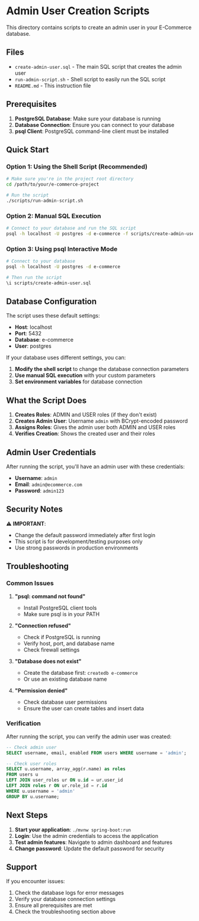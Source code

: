 # Admin User Creation Scripts

This directory contains scripts to create an admin user in your E-Commerce database.

## Files

- `create-admin-user.sql` - The main SQL script that creates the admin user
- `run-admin-script.sh` - Shell script to easily run the SQL script
- `README.md` - This instruction file

## Prerequisites

1. **PostgreSQL Database**: Make sure your database is running
2. **Database Connection**: Ensure you can connect to your database
3. **psql Client**: PostgreSQL command-line client must be installed

## Quick Start

### Option 1: Using the Shell Script (Recommended)

```bash
# Make sure you're in the project root directory
cd /path/to/your/e-commerce-project

# Run the script
./scripts/run-admin-script.sh
```

### Option 2: Manual SQL Execution

```bash
# Connect to your database and run the SQL script
psql -h localhost -U postgres -d e-commerce -f scripts/create-admin-user.sql
```

### Option 3: Using psql Interactive Mode

```bash
# Connect to your database
psql -h localhost -U postgres -d e-commerce

# Then run the script
\i scripts/create-admin-user.sql
```

## Database Configuration

The script uses these default settings:
- **Host**: localhost
- **Port**: 5432
- **Database**: e-commerce
- **User**: postgres

If your database uses different settings, you can:

1. **Modify the shell script** to change the database connection parameters
2. **Use manual SQL execution** with your custom parameters
3. **Set environment variables** for database connection

## What the Script Does

1. **Creates Roles**: ADMIN and USER roles (if they don't exist)
2. **Creates Admin User**: Username `admin` with BCrypt-encoded password
3. **Assigns Roles**: Gives the admin user both ADMIN and USER roles
4. **Verifies Creation**: Shows the created user and their roles

## Admin User Credentials

After running the script, you'll have an admin user with these credentials:

- **Username**: `admin`
- **Email**: `admin@ecommerce.com`
- **Password**: `admin123`

## Security Notes

⚠️ **IMPORTANT**: 
- Change the default password immediately after first login
- This script is for development/testing purposes only
- Use strong passwords in production environments

## Troubleshooting

### Common Issues

1. **"psql: command not found"**
   - Install PostgreSQL client tools
   - Make sure psql is in your PATH

2. **"Connection refused"**
   - Check if PostgreSQL is running
   - Verify host, port, and database name
   - Check firewall settings

3. **"Database does not exist"**
   - Create the database first: `createdb e-commerce`
   - Or use an existing database name

4. **"Permission denied"**
   - Check database user permissions
   - Ensure the user can create tables and insert data

### Verification

After running the script, you can verify the admin user was created:

```sql
-- Check admin user
SELECT username, email, enabled FROM users WHERE username = 'admin';

-- Check user roles
SELECT u.username, array_agg(r.name) as roles
FROM users u
LEFT JOIN user_roles ur ON u.id = ur.user_id
LEFT JOIN roles r ON ur.role_id = r.id
WHERE u.username = 'admin'
GROUP BY u.username;
```

## Next Steps

1. **Start your application**: `./mvnw spring-boot:run`
2. **Login**: Use the admin credentials to access the application
3. **Test admin features**: Navigate to admin dashboard and features
4. **Change password**: Update the default password for security

## Support

If you encounter issues:
1. Check the database logs for error messages
2. Verify your database connection settings
3. Ensure all prerequisites are met
4. Check the troubleshooting section above 